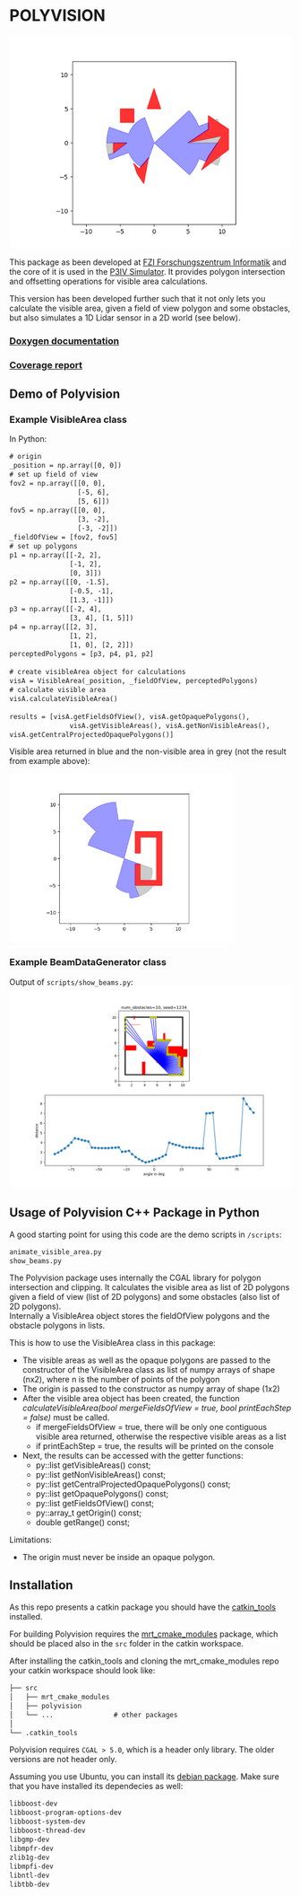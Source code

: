# POLYVISION

![Polyvision VisibleArea class demo animation](res/VisibleAreaAnimation.gif)

This package as been developed at [FZI Forschungszentrum Informatik](https://www.fzi.de) and the core of it is used in the [P3IV Simulator](https://p3iv.readthedocs.io/en/latest/). It provides polygon intersection and offsetting operations for visible area calculations.

This version has been developed further such that it not only lets you calculate the visible area, given a field of view polygon and some obstacles, but also simulates a 1D Lidar sensor in a 2D world (see below).

### [Doxygen documentation](/doxygen/index.html)
### [Coverage report](/coverage/index.html)

## Demo of Polyvision
### Example VisibleArea class
In Python:

    # origin
    _position = np.array([0, 0])
    # set up field of view
    fov2 = np.array([[0, 0],
                     [-5, 6],
                     [5, 6]])
    fov5 = np.array([[0, 0],
                     [3, -2],
                     [-3, -2]])
    _fieldOfView = [fov2, fov5]
    # set up polygons
    p1 = np.array([[-2, 2],
                   [-1, 2],
                   [0, 3]])
    p2 = np.array([[0, -1.5],
                   [-0.5, -1],
                   [1.3, -1]])
    p3 = np.array([[-2, 4],
                   [3, 4], [1, 5]])
    p4 = np.array([[2, 3],
                   [1, 2],
                   [1, 0], [2, 2]])
    perceptedPolygons = [p3, p4, p1, p2]

    # create visibleArea object for calculations
    visA = VisibleArea(_position, _fieldOfView, perceptedPolygons)
    # calculate visible area
    visA.calculateVisibleArea()

    results = [visA.getFieldsOfView(), visA.getOpaquePolygons(),
                   visA.getVisibleAreas(), visA.getNonVisibleAreas(), visA.getCentralProjectedOpaquePolygons()]

Visible area returned in blue and the non-visible area in grey (not the result from example above):

<img src="res/Polyvision&#32;Demo1.png" alt="drawing" width="400"/>

### Example BeamDataGenerator class
Output of `scripts/show_beams.py`:
<img src="res/BeamVisualizationWithOutputData.png" alt="drawing" width="600"/>

## Usage of Polyvision C++ Package in Python

A good starting point for using this code are the demo scripts in `/scripts`:
```
animate_visible_area.py
show_beams.py
```

The Polyvision package uses internally the CGAL library for polygon intersection and clipping. It calculates the visible area as list of 2D polygons given a field of view (list of 2D polygons) and some obstacles (also list of 2D polygons).  
Internally a VisibleArea object stores the fieldOfView polygons and the obstacle polygons in lists.

This is how to use the VisibleArea class in this package:

* The visible areas as well as the opaque polygons are passed to the constructor of the VisibleArea class as list of numpy arrays of shape (nx2), where n is the number of points of the polygon
* The origin is passed to the constructor as numpy array of shape (1x2)
* After the visible area object has been created, the function *calculateVisibleArea(bool mergeFieldsOfView = true, bool printEachStep = false)* must be called. 
  * if mergeFieldsOfView = true, there will be only one contiguous visible area returned, otherwise the respective visible areas as a list
  * if printEachStep = true, the results will be printed on the console
* Next, the results can be accessed with the getter functions:
  * py::list getVisibleAreas() const;
  * py::list getNonVisibleAreas() const;
  * py::list getCentralProjectedOpaquePolygons() const;
  * py::list getOpaquePolygons() const;
  * py::list getFieldsOfView() const;
  * py::array_t<double> getOrigin() const;
  * double getRange() const;

Limitations:
  * The origin must never be inside an opaque polygon.

## Installation

As this repo presents a catkin package you should have the [catkin_tools](https://catkin-tools.readthedocs.io/en/latest/installing.html) installed. 

For building Polyvision requires the [mrt_cmake_modules](https://github.com/KIT-MRT/mrt_cmake_modules) package, which should be placed also in the `src` folder in the catkin workspace.

After installing the catkin_tools and cloning the mrt_cmake_modules repo your catkin workspace should look like:

```
├── src                         
│   ├── mrt_cmake_modules
│   ├── polyvision
│   └── ...               # other packages
│       
└── .catkin_tools                  
```

Polyvision requires `CGAL > 5.0`, which is a header only library. The older versions are not header only. 

Assuming you use Ubuntu, you can install its [debian package](https://packages.ubuntu.com/focal/libcgal-dev). Make sure that you have installed its dependecies as well:
```
libboost-dev
libboost-program-options-dev
libboost-system-dev
libboost-thread-dev
libgmp-dev
libmpfr-dev
zlib1g-dev
libmpfi-dev
libntl-dev
libtbb-dev
```

